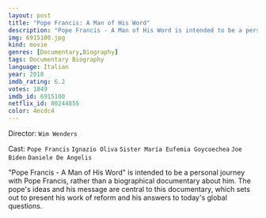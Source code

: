 ```yaml
---
layout: post
title: "Pope Francis: A Man of His Word"
description: "Pope Francis - A Man of His Word is intended to be a personal journey with Pope Francis, rather than a biographical documentary about him. The pope's ideas and his message are central to this documentary, which sets out to present his work of reform and his answers to today's global questions..."
img: 6915100.jpg
kind: movie
genres: [Documentary,Biography]
tags: Documentary Biography 
language: Italian
year: 2018
imdb_rating: 6.2
votes: 1849
imdb_id: 6915100
netflix_id: 80244855
color: 4ecdc4
---
```

Director: `Wim Wenders`  

Cast: `Pope Francis` `Ignazio Oliva` `Sister María Eufemia Goycoechea` `Joe Biden` `Daniele De Angelis` 

"Pope Francis - A Man of His Word" is intended to be a personal journey with Pope Francis, rather than a biographical documentary about him. The pope's ideas and his message are central to this documentary, which sets out to present his work of reform and his answers to today's global questions.